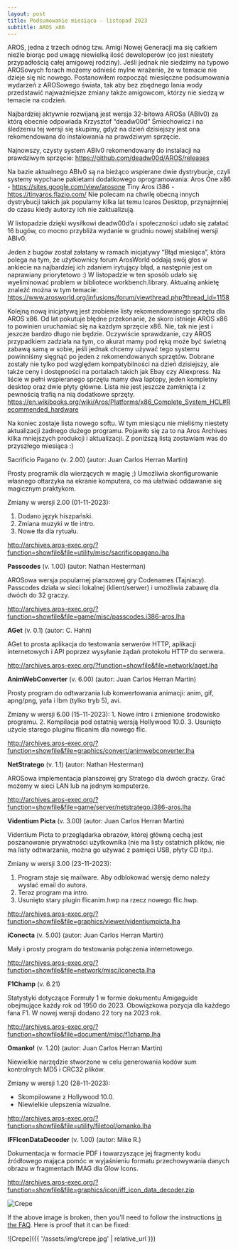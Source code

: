 ```yaml
---
layout: post
title: Podsumowanie miesiąca - listopad 2023
subtitle: AROS x86
---
```


AROS, jedna z trzech odnóg tzw. Amigi Nowej Generacji ma się całkiem nieźle biorąc pod uwagę niewielką ilość deweloperów (co jest niestety przypadłością całej amigowej rodziny). Jeśli jednak nie siedzimy na typowo AROSowych forach możemy odnieść mylne wrażenie, że w temacie nie dzieje się nic nowego. Postanowiłem rozpocząć miesięczne podsumowania wydarzeń z AROSowego świata, tak aby bez zbędnego lania wody przedstawić najważniejsze zmiany także amigowcom, którzy nie siedzą w temacie na codzień.

Najbardziej aktywnie rozwijaną jest wersja 32-bitowa AROSa (ABIv0) za którą obecnie odpowiada Krzysztof “deadw00d” Śmiechowicz i na śledzeniu tej wersji się skupimy, gdyż na dzień dzisiejszy jest ona rekomendowana do instalowania na prawdziwym sprzęcie.  

Najnowszy, czysty system ABIv0 rekomendowany do instalacji na prawdziwym sprzęcie:
https://github.com/deadw00d/AROS/releases

Na bazie aktualnego ABIv0 są na bieżąco wspierane dwie dystrybucje, czyli systemy wypchane pakietami dodatkowego oprogramowania:
Aros One x86 - https://sites.google.com/view/arosone
Tiny Aros i386 - https://tinyaros.flazio.com/
Nie polecam na chwilę obecną innych dystrybucji takich jak popularny kilka lat temu Icaros Desktop, przynajmniej do czasu kiedy autorzy ich nie zaktualizują.

W listopadzie dzięki wysiłkowi deadw00d’a i społeczności udało się załatać 16 bugów, co mocno przybliża wydanie w grudniu nowej stabilnej wersji ABIv0. 

Jeden z bugów został załatany w ramach inicjatywy “Błąd miesiąca”, która polega na tym, że użytkownicy forum ArosWorld oddają swój głos w ankiecie na najbardziej ich zdaniem irytujący błąd, a następnie jest on naprawiany priorytetowo :) W listopadzie w ten sposób udało się wyeliminować problem w bibliotece workbench.library. Aktualną ankietę znaleźć można w tym temacie: https://www.arosworld.org/infusions/forum/viewthread.php?thread_id=1158

Kolejną nową inicjatywą jest zrobienie listy rekomendowanego sprzętu dla AROS x86. Od lat pokutuje błędne przekonanie, że skoro istnieje AROS x86 to powinien uruchamiać się na każdym sprzęcie x86. Nie, tak nie jest i jeszcze bardzo długo nie będzie. Oczywiście sprawdzanie, czy AROS przypadkiem zadziała na tym, co akurat mamy pod ręką może być świetną zabawą samą w sobie, jeśli jednak chcemy używać tego systemu powinniśmy sięgnąć po jeden z rekomendowanych sprzętów. Dobrane zostały nie tylko pod względem kompatybilności na dzień dzisiejszy, ale także ceny i dostępności na portalach takich jak Ebay czy Aliexpress. Na liście w pełni wspieranego sprzętu mamy dwa laptopy, jeden kompletny desktop oraz dwie płyty główne. Lista nie jest jeszcze zamknięta i z pewnością trafią na nią dodatkowe sprzęty. 
https://en.wikibooks.org/wiki/Aros/Platforms/x86_Complete_System_HCL#Recommended_hardware

Na koniec zostaje lista nowego softu. W tym miesiącu nie mieliśmy niestety aktualizacji żadnego dużego programu. Pojawiło się za to na Aros Archives kilka mniejszych produkcji i aktualizacji. Z poniższą listą zostawiam was do przyszłego miesiąca :)

Sacrificio Pagano (v. 2.00)
(autor: 	Juan Carlos Herran Martin)

Prosty programik dla wierzących w magię ;) Umożliwia skonfigurowanie własnego ołtarzyka na ekranie komputera, co ma ułatwiać oddawanie się magicznym praktykom. 

Zmiany w wersji 2.00 (01-11-2023):
1. Dodano język hiszpański.
2. Zmiana muzyki w tle intro.
3. Nowe tła dla rytuału.

http://archives.aros-exec.org/?function=showfile&file=utility/misc/sacrificopagano.lha


**Passcodes** (v. 1.00)
(autor: Nathan Hesterman)

AROSowa wersja popularnej planszowej gry Codenames (Tajniacy). Passcodes działa w sieci lokalnej (klient/serwer) i umożliwia zabawę dla dwóch do 32 graczy.

http://archives.aros-exec.org/?function=showfile&file=game/misc/passcodes.i386-aros.lha


**AGet** (v. 0.1)
(autor: C. Hahn)

AGet to prosta aplikacja do testowania serwerów HTTP, aplikacji internetowych i API poprzez wysyłanie żądań protokołu HTTP do serwera.

http://archives.aros-exec.org/?function=showfile&file=network/aget.lha


**AnimWebConverter** (v. 6.00)
(autor: Juan Carlos Herran Martin)

Prosty program do odtwarzania lub konwertowania animacji: anim, gif, apng/png, yafa i lbm (tylko tryb 5), avi.

Zmiany w wersji 6.00 (15-11-2023):
    1. Nowe intro i zmienione środowisko programu.
    2. Kompilacja pod ostatnią wersją Hollywood 10.0.
    3. Usunięto użycie starego pluginu flicanim dla nowego flic.

http://archives.aros-exec.org/?function=showfile&file=graphics/convert/animwebconverter.lha


**NetStratego** (v. 1.1)
(autor: Nathan Hesterman)

AROSowa implementacja planszowej gry Stratego dla dwóch graczy. Grać możemy w sieci LAN lub na jednym komputerze.

http://archives.aros-exec.org/?function=showfile&file=game/server/netstratego.i386-aros.lha


**Videntium Picta** (v. 3.00)
(autor: Juan Carlos Herran Martin)

Videntium Picta to przeglądarka obrazów, której główną cechą jest poszanowanie prywatności użytkownika (nie ma listy ostatnich plików, nie ma listy odtwarzania, można go używać z pamięci USB, płyty CD itp.).

Zmiany w wersji 3.00 (23-11-2023):       
1. Program staje się mailware. Aby odblokować wersję demo należy wysłać email do autora.
2. Teraz program ma intro.
3. Usunięto stary plugin flicanim.hwp na rzecz nowego flic.hwp.

http://archives.aros-exec.org/?function=showfile&file=graphics/viewer/videntiumpicta.lha


**iConecta** (v. 5.00)
(autor: Juan Carlos Herran Martin)

Mały i prosty program do testowania połączenia internetowego.

http://archives.aros-exec.org/?function=showfile&file=network/misc/iconecta.lha


**F1Champ** (v. 6.21)

Statystyki dotyczące Formuły 1 w formie dokumentu Amigaguide obejmujące każdy rok od 1950 do 2023. Obowiązkowa pozycja dla każdego fana F1. W nowej wersji dodano 22 tory na 2023 rok.

http://archives.aros-exec.org/?function=showfile&file=document/misc/f1champ.lha


**Omanko!** (v. 1.20)
(autor: Juan Carlos Herran Martin)

Niewielkie narzędzie stworzone w celu generowania kodów sum kontrolnych MD5 i CRC32 plików.

Zmiany w wersji 1.20 (28-11-2023):
- Skompilowane z Hollywood 10.0.
- Niewielkie ulepszenia wizualne.

http://archives.aros-exec.org/?function=showfile&file=utility/filetool/omanko.lha


**IFFIconDataDecoder** (v. 1.00)
(autor: Mike R.)

Dokumentacja w formacie PDF i towarzyszące jej fragmenty kodu źródłowego mająca pomóc w wyjaśnieniu formatu przechowywania danych obrazu w fragmentach IMAG dla Glow Icons.

http://archives.aros-exec.org/?function=showfile&file=graphics/icon/iff_icon_data_decoder.zip


![Crepe](/assets/img/crepe.jpg)

If the above image is broken, then you'll need to follow the instructions [in the FAQ](https://beautifuljekyll.com/faq/#links-in-project-page). Here is proof that it can be fixed:

![Crepe]({{ '/assets/img/crepe.jpg' | relative_url }})
